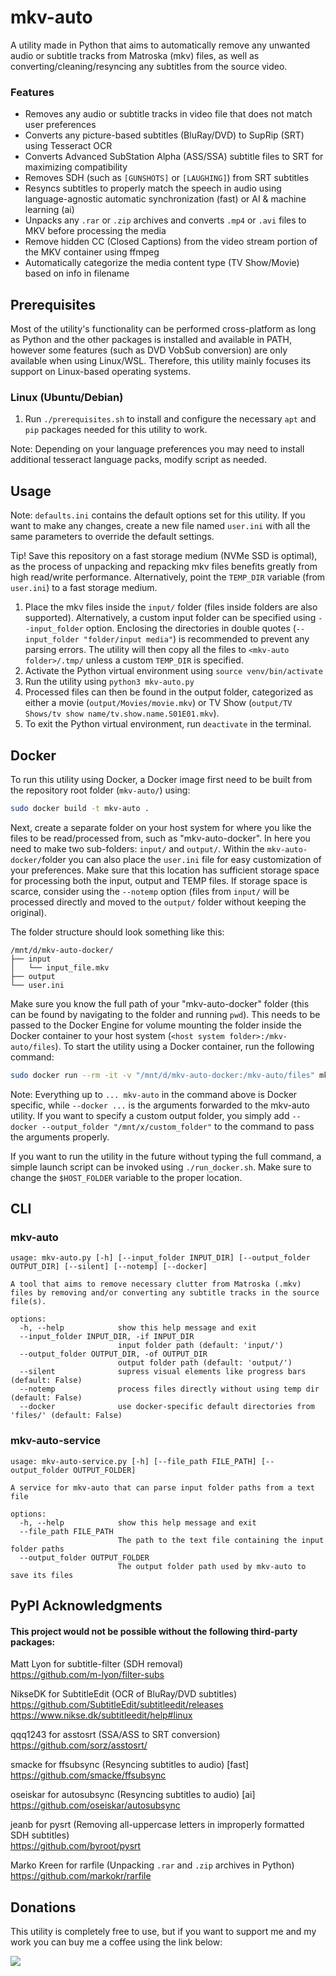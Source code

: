# mkv-auto
A utility made in Python that aims to automatically remove any unwanted audio or subtitle tracks from Matroska (mkv) files, as well as converting/cleaning/resyncing any subtitles from the source video.

### Features
- Removes any audio or subtitle tracks in video file that does not match user preferences
- Converts any picture-based subtitles (BluRay/DVD) to SupRip (SRT) using Tesseract OCR
- Converts Advanced SubStation Alpha (ASS/SSA) subtitle files to SRT for maximizing compatibility
- Removes SDH (such as `[GUNSHOTS]` or `[LAUGHING]`) from SRT subtitles
- Resyncs subtitles to properly match the speech in audio using language-agnostic automatic synchronization (fast) or AI & machine learning (ai)
- Unpacks any `.rar` or `.zip` archives and converts `.mp4` or `.avi` files to MKV before processing the media
- Remove hidden CC (Closed Captions) from the video stream portion of the MKV container using ffmpeg 
- Automatically categorize the media content type (TV Show/Movie) based on info in filename

## Prerequisites
Most of the utility's functionality can be performed cross-platform as long as Python and the other packages is installed and available in PATH, however some features (such as DVD VobSub conversion) are only available when using Linux/WSL. Therefore, this utility mainly focuses its support on Linux-based operating systems.

### Linux (Ubuntu/Debian)

1. Run `./prerequisites.sh` to install and configure the necessary `apt` and `pip` packages needed for this utility to work.  

Note: Depending on your language preferences you may need to install additional tesseract language packs, modify script as needed.

## Usage
Note: `defaults.ini` contains the default options set for this utility. If you want to make any changes, create a new file named `user.ini` with all the same parameters to override the default settings.  

Tip! Save this repository on a fast storage medium (NVMe SSD is optimal), as the process of unpacking and repacking mkv files benefits greatly from high read/write performance. Alternatively, point the `TEMP_DIR` variable (from `user.ini`) to a fast storage medium.

1. Place the mkv files inside the `input/` folder (files inside folders are also supported). Alternatively, a custom input folder can be specified using `--input_folder` option. Enclosing the directories in double quotes (`--input_folder "folder/input media"`) is recommended to prevent any parsing errors. The utility will then copy all the files to `<mkv-auto folder>/.tmp/` unless a custom `TEMP_DIR` is specified. 
2. Activate the Python virtual environment using `source venv/bin/activate`
3. Run the utility using `python3 mkv-auto.py`
4. Processed files can then be found in the output folder, categorized as either a movie (`output/Movies/movie.mkv`) or TV Show (`output/TV Shows/tv show name/tv.show.name.S01E01.mkv`).
5. To exit the Python virtual environment, run `deactivate` in the terminal.

## Docker
To run this utility using Docker, a Docker image first need to be built from the repository root folder (`mkv-auto/`) using:

````bash
sudo docker build -t mkv-auto .  
````

Next, create a separate folder on your host system for where you like the files to be read/processed from, such as "mkv-auto-docker".
In here you need to make two sub-folders: `input/` and `output/`. Within the `mkv-auto-docker/`folder you can also place the `user.ini` file for easy customization of your preferences.
Make sure that this location has sufficient storage space for processing both the input, output and TEMP files. If storage space is scarce, consider using the `--notemp` option (files from `input/` will be processed directly and moved to the `output/` folder without keeping the original). 

The folder structure should look something like this:  
```text
/mnt/d/mkv-auto-docker/
├── input
│   └── input_file.mkv
├── output
└── user.ini
```

Make sure you know the full path of your "mkv-auto-docker" folder (this can be found by navigating to the folder and running `pwd`). 
This needs to be passed to the Docker Engine for volume mounting the folder inside the Docker container to your host system (`<host system folder>:/mkv-auto/files`).
To start the utility using a Docker container, run the following command:

````bash
sudo docker run --rm -it -v "/mnt/d/mkv-auto-docker:/mkv-auto/files" mkv-auto --docker
````

Note: Everything up to `... mkv-auto` in the command above is Docker specific, while `--docker ...` is the arguments forwarded to the mkv-auto utility.
If you want to specify a custom output folder, you simply add `--docker --output_folder "/mnt/x/custom_folder"` to the command to pass the arguments properly.

If you want to run the utility in the future without typing the full command, a simple launch script can be invoked using `./run_docker.sh`. Make sure to change the `$HOST_FOLDER` variable to the proper location.

## CLI
### mkv-auto

```
usage: mkv-auto.py [-h] [--input_folder INPUT_DIR] [--output_folder OUTPUT_DIR] [--silent] [--notemp] [--docker]

A tool that aims to remove necessary clutter from Matroska (.mkv) files by removing and/or converting any subtitle tracks in the source file(s).

options:
  -h, --help            show this help message and exit
  --input_folder INPUT_DIR, -if INPUT_DIR
                        input folder path (default: 'input/')
  --output_folder OUTPUT_DIR, -of OUTPUT_DIR
                        output folder path (default: 'output/')
  --silent              supress visual elements like progress bars (default: False)
  --notemp              process files directly without using temp dir (default: False)
  --docker              use docker-specific default directories from 'files/' (default: False)
```

### mkv-auto-service

```
usage: mkv-auto-service.py [-h] [--file_path FILE_PATH] [--output_folder OUTPUT_FOLDER]

A service for mkv-auto that can parse input folder paths from a text file

options:
  -h, --help            show this help message and exit
  --file_path FILE_PATH
                        The path to the text file containing the input folder paths
  --output_folder OUTPUT_FOLDER
                        The output folder path used by mkv-auto to save its files
```

## PyPI Acknowledgments

#### This project would not be possible without the following third-party packages: 

Matt Lyon for subtitle-filter (SDH removal)  
https://github.com/m-lyon/filter-subs

NikseDK for SubtitleEdit (OCR of BluRay/DVD subtitles)  
https://github.com/SubtitleEdit/subtitleedit/releases  
https://www.nikse.dk/subtitleedit/help#linux

qqq1243 for asstosrt (SSA/ASS to SRT conversion)  
https://github.com/sorz/asstosrt/

smacke for ffsubsync (Resyncing subtitles to audio) [fast]  
https://github.com/smacke/ffsubsync  

oseiskar for autosubsync (Resyncing subtitles to audio) [ai]  
https://github.com/oseiskar/autosubsync

jeanb for pysrt (Removing all-uppercase letters in improperly formatted SDH subtitles)  
https://github.com/byroot/pysrt

Marko Kreen for rarfile (Unpacking `.rar` and `.zip` archives in Python)  
https://github.com/markokr/rarfile

## Donations
This utility is completely free to use, but if you want to support me and my work you can buy me a coffee using the link below:  

<a href="https://www.buymeacoffee.com/philiptn"><img src="https://img.buymeacoffee.com/button-api/?text=Buy me a coffee&emoji=&slug=philiptn&button_colour=FFDD00&font_colour=000000&font_family=Cookie&outline_colour=000000&coffee_colour=ffffff" /></a>
